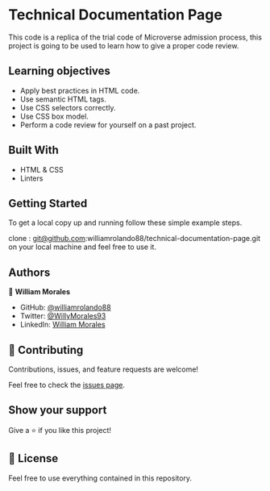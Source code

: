 # Technical Documentation Page

This code is a replica of the trial code of Microverse admission process,
this project is going to be used to learn how to give a proper code review.

## Learning objectives

- Apply best practices in HTML code.
- Use semantic HTML tags.
- Use CSS selectors correctly.
- Use CSS box model.
- Perform a code review for yourself on a past project.

## Built With

- HTML & CSS
- Linters

## Getting Started

To get a local copy up and running follow these simple example steps.

clone : git@github.com:williamrolando88/technical-documentation-page.git on your local machine and feel free to use it.

## Authors

👤 **William Morales**

- GitHub: [@williamrolando88](https://github.com/williamrolando88)
- Twitter: [@WillyMorales93](https://twitter.com/WillyMorales93)
- LinkedIn: [William Morales](https://www.linkedin.com/in/william-morales-palma/)

## 🤝 Contributing

Contributions, issues, and feature requests are welcome!

Feel free to check the [issues page](https://github.com/williamrolando88/technical-documentation-page/issues).

## Show your support

Give a ⭐️ if you like this project!

## 📝 License

Feel free to use everything contained in this repository.